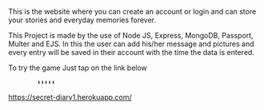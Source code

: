 This is the website where you can create an account or login and can store your stories and everyday memories forever.

This Project is made by the use of Node JS, Express, MongoDB, Passport, Multer and EJS. In this the user can add his/her message and pictures and every entry will be saved in their account with the time the data is entered.

To try the game Just tap on the link below

            ⬇⬇⬇⬇⬇
https://secret-diary1.herokuapp.com/
